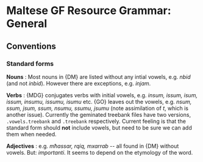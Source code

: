 # Maltese GF Resource Grammar: General

## Conventions

### Standard forms

**Nouns**
: Most nouns in {DM} are listed without any intial vowels, e.g. _nbid_ (and not _inbid_). However there are exceptions, e.g. _injam_.

**Verbs**
: {MDG} conjugates verbs with initial vowels, e.g. _insum, issum, isum, issum, insumu, issumu, isumu_ etc.
{GO} leaves out the vowels, e.g. _nsum, ssum, jsum, ssum, nsumu, ssumu, jsumu_ (note assimilation of _t_, which is another issue).
Currently the geminated treebank files have two versions, `.vowels.treebank` and `.treebank` respectively. Current feeling is that the standard form should **not** include vowels, but need to be sure we can add them when needed.

**Adjectives**
: e.g. _mħassar, rqiq, mxarrab_ -- all found in {DM} without vowels. But: _importanti_. It seems to depend on the etymology of the word.

